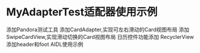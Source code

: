 # MyAdapterTest适配器使用示例

添加Pandora测试工具
添加CardAdapter,实现可左右滑动的Card视图布局
添加SwipeCardView,实现滑动切换的Card视图布局
日历控件功能添加
RecyclerView添加header和foot
AIDL使用示例